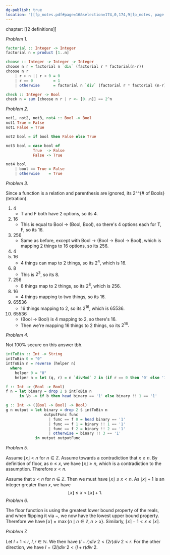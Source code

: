```yaml
---
dg-publish: true
location: "[[fp_notes.pdf#page=16&selection=174,0,174,9|fp_notes, page 16]]"
---
```

chapter: [[2 definitions]]

*Problem 1.*

```haskell
factorial :: Integer -> Integer
factorial n = product [1..n]

choose :: Integer -> Integer -> Integer
choose n r = factorial n `div` (factorial r * factorial(n-r))
choose n r
    | r > n || r < 0 = 0
    | r == 0         = 1
	| otherwise      = factorial n `div` (factorial r * factorial (n-r))

check :: Integer -> Bool
check n = sum [choose n r | r <- [0..n]] == 2^n
```

*Problem 2.*

```haskell
not1, not2, not3, not4 :: Bool -> Bool
not1 True = False
not1 False = True

not2 bool = if bool then False else True

not3 bool = case bool of
            True  -> False
            False -> True

not4 bool
    | bool == True = False
    | otherwise    = True
```

*Problem 3.*

Since a function is a relation and parenthesis are ignored, its 2^^{# of Bools} (tetration). 

1. 4
	- T and F both have 2 options, so its 4.
2. 16
	- This is equal to Bool -> (Bool, Bool), so there's 4 options each for T, F, so its 16.
3. 256
	- Same as before, except with Bool -> (Bool -> Bool -> Bool), which is mapping 2 things to 16 options, so its 256.
4. 4
5. 16
	- 4 things can map to 2 things, so its $2^4$, which is 16.
6. 8
	- This is $2^3$, so its 8.
7. 256
	- 8 things map to 2 things, so its $2^8,$ which is 256.
8. 16
	- 4 things mapping to two things, so its 16.
9. 65536
	- 16 things mapping to 2, so its $2^{16},$ which is 65536. 
10. 65536
	-  (Bool -> Bool) is 4 mapping to 2, so there's 16.
	- Then we're mapping 16 things to 2 things, so its $2^{16}.$

*Problem 4.*

Not 100% secure on this answer tbh.

```haskell
intToBin :: Int -> String
intToBin 0 = "0"
intToBin n = reverse (helper n)
  where
    helper 0 = "0"
    helper n = let (q, r) = n `divMod` 2 in (if r == 0 then '0' else '1') : helper q

f :: Int -> (Bool -> Bool)
f n = let binary = drop 2 $ intToBin n
      in \b -> if b then head binary == '1' else binary !! 1 == '1'

g :: Int -> ((Bool -> Bool) -> Bool)
g n output = let binary = drop 2 $ intToBin n
                 outputFunc func
                   | func == f 0 = head binary == '1'
                   | func == f 1 = binary !! 1 == '1'
                   | func == f 2 = binary !! 2 == '1'
                   | otherwise = binary !! 3 == '1'
             in output outputFunc
```

*Problem 5.*

Assume $\lfloor x \rfloor < n$ for $n \in \mathbb{Z}.$ Assume towards a contradiction that $x \geq n.$ By definition of floor, as $n \leq x$, we have $\lfloor x \rfloor \geq n,$ which is a contradiction to the assumption. Therefore $x < n.$

Assume that $x < n$ for $n \in \mathbb{Z}.$ Then we must have $\lfloor x \rfloor \leq x < n$. As $\lfloor x \rfloor + 1$ is an integer greater than $x$, we have $$\lfloor x \rfloor \leq x < \lfloor x \rfloor + 1.$$
*Problem 6.*

The floor function is using the greatest lower bound property of the reals, and when flipping it via $-$, we now have the lowest upper bound property. Therefore we have $\lceil x \rceil = \max \{n \mid n \in \mathbb{Z}, n > x \}.$ Similarly, $\lceil x \rceil - 1 < x \leq \lceil x \rceil .$

*Problem 7.*

Let $l + 1 < r$, $l, r \in \mathbb{N}.$ We then have $(l + r) div\ 2 < (2r) div\ 2 < r.$ For the other direction, we have $l = (2l)div\ 2 < (l + r)div \ 2.$ 